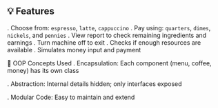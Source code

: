 ## 💡 Features

. Choose from: `espresso`, `latte`, `cappuccino`
. Pay using: `quarters`, `dimes`, `nickels`, and `pennies`
. View report to check remaining ingredients and earnings
. Turn machine off to exit
. Checks if enough resources are available
. Simulates money input and payment



  🧱 OOP Concepts Used
. Encapsulation: Each component (menu, coffee, money) has its own class

. Abstraction: Internal details hidden; only interfaces exposed

. Modular Code: Easy to maintain and extend


